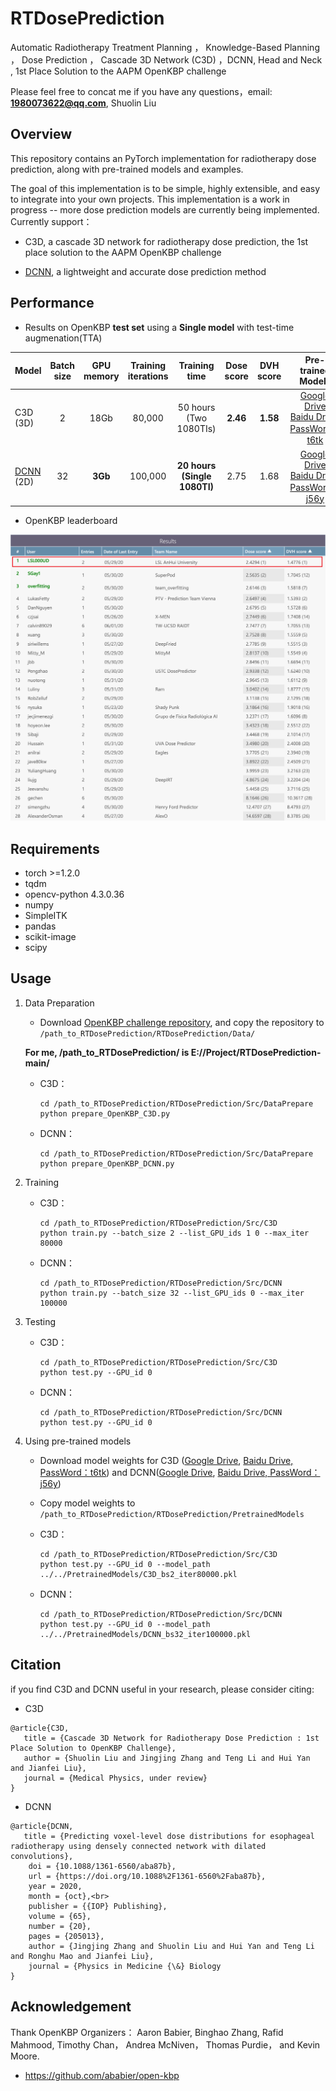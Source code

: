# RTDosePrediction
Automatic Radiotherapy Treatment Planning ， Knowledge-Based Planning ， Dose Prediction ， Cascade 3D Network (C3D) ，DCNN,  Head and Neck , 
1st Place Solution to the AAPM OpenKBP challenge <br>

Please feel free to concat me if you have any questions，email: **1980073622@qq.com**, Shuolin Liu

## Overview
This repository contains an PyTorch implementation for radiotherapy dose prediction, along with pre-trained models and examples.

The goal of this implementation is to be simple, highly extensible, and easy to integrate into your own projects. This implementation is a work in progress -- more dose prediction models are currently being implemented. Currently support：

- C3D, a cascade 3D network for radiotherapy dose prediction, the 1st place solution to the AAPM OpenKBP challenge

- [DCNN](https://doi.org/10.1088/1361-6560/aba87b), a lightweight and accurate dose prediction method


## Performance
- Results on OpenKBP **test set** using a **Single model** with test-time augmenation(TTA)

| Model | Batch<br>size | GPU<br>memory | Training<br>iterations | Training<br>time |   Dose<br>score|  DVH<br>score|Pre-trained<br>Models|
|-----| :------------: | :----: | :----: | :----: |:----: |  :------------: |:----: |
| C3D<br>(3D) | 2 | 18Gb | 80,000 | 50 hours<br>(Two 1080TIs)|  **2.46** |**1.58** |  [Google Drive](https://drive.google.com/file/d/1OFctP-Q_gKTj93kPbhRDIcW4jpN1cltv/view?usp=sharing) <br> [Baidu Drive, PassWord：t6tk](https://pan.baidu.com/s/1etAVQOj9uU2vxEoL5q4VPw)|
| [DCNN](https://doi.org/10.1088/1361-6560/aba87b)<br>(2D) | 32 | **3Gb** | 100,000 | **20 hours<br>(Single 1080TI)**|  2.75 |1.68 | [Google Drive](https://drive.google.com/file/d/1dWOYf7rmmyxco5pF75j8Qqt6U9ZmsmhK/view?usp=sharing) <br> [Baidu Drive, PassWord：j56y](https://pan.baidu.com/s/1EVG5wP_n04dcphAft1p6-w)|


- OpenKBP leaderboard

 ![](ReadMeImage/final_leaderboard.png)

## Requirements
- torch >=1.2.0
- tqdm
- opencv-python    4.3.0.36
- numpy
- SimpleITK 
- pandas
- scikit-image
- scipy


## Usage
1. Data Preparation
	- Download [OpenKBP challenge repository](https://github.com/ababier/open-kbp), and copy the repository to <br> `/path_to_RTDosePrediction/RTDosePrediction/Data/`

	**For me,  /path_to_RTDosePrediction/ is E://Project/RTDosePrediction-main/**
    - C3D：

      ~~~
      cd /path_to_RTDosePrediction/RTDosePrediction/Src/DataPrepare
      python prepare_OpenKBP_C3D.py
      ~~~
		
   - DCNN：

      ~~~
      cd /path_to_RTDosePrediction/RTDosePrediction/Src/DataPrepare
      python prepare_OpenKBP_DCNN.py
      ~~~




2. Training
	- C3D：

      ~~~
      cd /path_to_RTDosePrediction/RTDosePrediction/Src/C3D
      python train.py --batch_size 2 --list_GPU_ids 1 0 --max_iter 80000
      ~~~
	- DCNN：

      ~~~
      cd /path_to_RTDosePrediction/RTDosePrediction/Src/DCNN
      python train.py --batch_size 32 --list_GPU_ids 0 --max_iter 100000
      ~~~




3. Testing

	- C3D：

      ~~~
      cd /path_to_RTDosePrediction/RTDosePrediction/Src/C3D
      python test.py --GPU_id 0 
      ~~~
    
	- DCNN：
      ~~~
      cd /path_to_RTDosePrediction/RTDosePrediction/Src/DCNN
      python test.py --GPU_id 0 
      ~~~


4. Using pre-trained models

	- Download model weights for C3D ([Google Drive](https://drive.google.com/file/d/1OFctP-Q_gKTj93kPbhRDIcW4jpN1cltv/view?usp=sharing), [Baidu Drive, PassWord：t6tk](https://pan.baidu.com/s/1etAVQOj9uU2vxEoL5q4VPw)) and DCNN([Google Drive](https://drive.google.com/file/d/1dWOYf7rmmyxco5pF75j8Qqt6U9ZmsmhK/view?usp=sharing), [Baidu Drive, PassWord：j56y](https://pan.baidu.com/s/1EVG5wP_n04dcphAft1p6-w))
	- Copy model weights to `/path_to_RTDosePrediction/RTDosePrediction/PretrainedModels`

	- C3D：
      ~~~
      cd /path_to_RTDosePrediction/RTDosePrediction/Src/C3D
      python test.py --GPU_id 0 --model_path ../../PretrainedModels/C3D_bs2_iter80000.pkl
      ~~~
	- DCNN：
      ~~~
      cd /path_to_RTDosePrediction/RTDosePrediction/Src/DCNN
      python test.py --GPU_id 0 --model_path ../../PretrainedModels/DCNN_bs32_iter100000.pkl
      ~~~


## Citation
if you find C3D and DCNN useful in your research, please consider citing:

- C3D
~~~
@article{C3D,
   title = {Cascade 3D Network for Radiotherapy Dose Prediction : 1st Place Solution to OpenKBP Challenge},
   author = {Shuolin Liu and Jingjing Zhang and Teng Li and Hui Yan  and Jianfei Liu},
   journal = {Medical Physics, under review}
}
~~~
- DCNN

~~~
@article{DCNN,
   title = {Predicting voxel-level dose distributions for esophageal radiotherapy using densely connected network with dilated convolutions},
	doi = {10.1088/1361-6560/aba87b},
	url = {https://doi.org/10.1088%2F1361-6560%2Faba87b},
	year = 2020,
	month = {oct},<br>
	publisher = {{IOP} Publishing},
	volume = {65},
	number = {20},
	pages = {205013},
	author = {Jingjing Zhang and Shuolin Liu and Hui Yan and Teng Li and Ronghu Mao and Jianfei Liu},
	journal = {Physics in Medicine {\&} Biology
}
~~~
## Acknowledgement
Thank OpenKBP Organizers： Aaron Babier, Binghao Zhang, Rafid Mahmood, Timothy Chan， Andrea McNiven， Thomas Purdie， and Kevin Moore. 

- https://github.com/ababier/open-kbp

